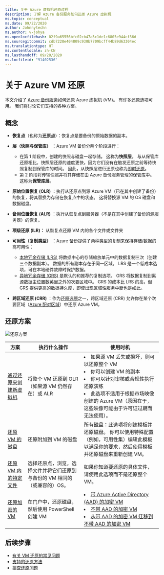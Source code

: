 ```yaml
---
title: 关于 Azure 虚拟机还原过程
description: 了解 Azure 备份服务如何还原 Azure 虚拟机
ms.topic: conceptual
ms.date: 09/22/2020
author: Johnnytechn
ms.author: v-johya
ms.openlocfilehash: 02f9a65556bfc02cb47a5c1de1c6805e944cf36d
ms.sourcegitcommit: cdb7228e404809c930b7709bcff44b89d63304ec
ms.translationtype: HT
ms.contentlocale: zh-CN
ms.lasthandoff: 09/28/2020
ms.locfileid: "91402536"
---
```

# <a name="about-azure-vm-restore"></a>关于 Azure VM 还原

本文介绍了 [Azure 备份服务](./backup-overview.md)如何还原 Azure 虚拟机 (VM)。 有许多还原选项可用。 我们将讨论它们支持的各种方案。

## <a name="concepts"></a>概念

- **恢复点**（也称为**还原点**）：恢复点是要备份的原始数据的副本。

- **层（快照与保管库）** ：Azure VM 备份分两个阶段进行：

  - 在第 1 阶段中，创建的快照与磁盘一起存储。 这称为**快照层**。 与从保管库还原相比，快照层还原的速度更快，因为它们没有在触发还原之前等待快照复制到保管库的时间。 因此，从快照层进行还原也称为[即时还原](./backup-instant-restore-capability.md)。
  - 第 2 阶段将传输快照并将其存储在由 Azure 备份服务管理的保管库中。 这称为**保管库层**。

- **原始位置恢复 (OLR)** ：执行从还原点到源 Azure VM（已在其中创建了备份）的恢复，将其替换为存储在恢复点中的状态。 这将替换源 VM 的 OS 磁盘和数据磁盘。

- **备用位置恢复 (ALR)** ：执行从恢复点到服务器（不是在其中创建了备份的源服务器）的恢复。

- **项级还原 (ILR)：** 从恢复点还原 VM 内的各个文件或文件夹

- **可用性（复制类型）** ：Azure 备份提供了两种类型的复制来保持存储/数据的高可用性：
  - [本地冗余存储 (LRS)](../storage/common/storage-redundancy.md) 将数据中心的存储缩放单元中的数据复制三次（创建三个数据副本）。 数据的所有副本存在于同一区域。 LRS 是一个低成本选项，可在本地硬件故障时保护数据。
  - [异地冗余存储 (GRS)](../storage/common/storage-redundancy.md) 是默认的和推荐的复制选项。 GRS 将数据复制到离源数据主位置数英里之外的次要区域中。 GRS 的成本比 LRS 的高，但 GRS 提供更高的数据持久度，即使出现区域性服务中断也是如此。

- **跨区域还原 (CRR)** ：作为[还原选项](./backup-azure-arm-restore-vms.md#restore-options)之一，跨区域还原 (CRR) 允许你在某个次要区域（[Azure 配对区域](../best-practices-availability-paired-regions.md#what-are-paired-regions)）中还原 Azure VM。

## <a name="restore-scenarios"></a>还原方案

![还原方案 ](./media/about-azure-vm-restore/recovery-scenarios.png)

| **方案**                                                 | **执行什么操作**                                             | **使用时机**                                              |
| ------------------------------------------------------------ | ------------------------------------------------------------ | ------------------------------------------------------------ |
| [通过还原来创建新虚拟机](./backup-azure-arm-restore-vms.md) | 将整个 VM 还原到 OLR（如果源 VM 仍然存在）或 ALR | <li> 如果源 VM 丢失或损坏，则可以还原整个 VM  <li> 你可以创建 VM 的副本  <li> 你可以针对审核或合规性执行还原演练  <li> 此选项不适用于根据市场映像创建的 Azure VM（原因在于，这些映像可能由于许可证过期而无法使用）。 |
| [还原 VM 的磁盘](./backup-azure-arm-restore-vms.md#restore-disks) | 还原附加到 VM 的磁盘                             |  所有磁盘：此选项将创建模板并还原磁盘。 你可以使用特殊配置（例如，可用性集）编辑此模板以满足你的要求，然后使用模板并还原磁盘来重新创建 VM。 |
| [还原 VM 内的特定文件](./backup-azure-restore-files-from-vm.md) | 选择还原点，浏览，选择文件并将它们还原到与备份的 VM 相同的（或兼容的）OS。 |  如果你知道要还原的具体文件，请使用此选项而不是还原整个 VM。 |
| [还原加密的 VM](./backup-azure-vms-encryption.md) | 在门户中，还原磁盘，然后使用 PowerShell 创建 VM | <li> [带 Azure Active Directory (AAD) 的加密 VM](../virtual-machines/windows/disk-encryption-windows-aad.md)  <li> [不带 AAD 的加密 VM](../virtual-machines/windows/disk-encryption-windows.md) <li> [从带 AAD 的加密 VM 迁移到不带 AAD 的加密 VM ](../virtual-machines/windows/disk-encryption-faq.md#can-i-migrate-vms-that-were-encrypted-with-an-azure-ad-app-to-encryption-without-an-azure-ad-app) |

## <a name="next-steps"></a>后续步骤

- [有关 VM 还原的常见问题](./backup-azure-vm-backup-faq.md#restore)
- [支持的还原方法](./backup-support-matrix-iaas.md#supported-restore-methods)
- [排查还原问题](./backup-azure-vms-troubleshoot.md#restore)

